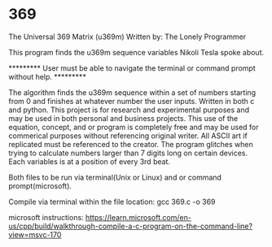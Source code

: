 # 369

The Universal 369 Matrix (u369m) Written by: The Lonely Programmer

This program finds the u369m sequence variables Nikoli Tesla spoke about.

********* User must be able to navigate the terminal or command prompt without help. *********

The algorithm finds the u369m sequence within a set of numbers starting from 0 and finishes at whatever number the user inputs. Written in both c and python. This project is for research and experimental purposes and may be used in both personal and business projects. This use of the equation, concept, and or program is completely free and may be used for commerical purposes without referencing original writer. All ASCII art if replicated must be referenced to the creator. The program glitches when trying to calculate numbers larger than 7 digits long on certain devices. Each variables is at a position of every 3rd beat.



Both files to be run via terminal(Unix or Linux) and or command prompt(microsoft).

Compile via terminal within the file location: gcc 369.c -o 369

microsoft instructions: https://learn.microsoft.com/en-us/cpp/build/walkthrough-compile-a-c-program-on-the-command-line?view=msvc-170

